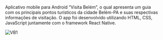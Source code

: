 Aplicativo mobile para Android “Visita Belém”, o qual apresenta um guia com os principais pontos turísticos da cidade Belém-PA e suas respectivas informações de visitação. O app foi desenvolvido utilizando HTML, CSS, JavaScript juntamente com o framework React Native.

![VB1](https://user-images.githubusercontent.com/99658673/198099596-637a7acf-3c02-4a1a-bd7b-b47db74ac548.jpg)
